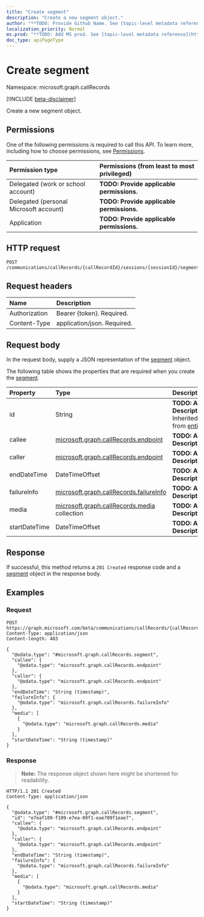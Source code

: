 ```yaml
---
title: "Create segment"
description: "Create a new segment object."
author: "**TODO: Provide Github Name. See [topic-level metadata reference](https://msgo.azurewebsites.net/add/document/guidelines/metadata.html#topic-level-metadata)**"
localization_priority: Normal
ms.prod: "**TODO: Add MS prod. See [topic-level metadata reference](https://msgo.azurewebsites.net/add/document/guidelines/metadata.html#topic-level-metadata)**"
doc_type: apiPageType
---
```


# Create segment
Namespace: microsoft.graph.callRecords

[!INCLUDE [beta-disclaimer](../../includes/beta-disclaimer.md)]

Create a new segment object.

## Permissions
One of the following permissions is required to call this API. To learn more, including how to choose permissions, see [Permissions](/graph/permissions-reference).

|Permission type|Permissions (from least to most privileged)|
|:---|:---|
|Delegated (work or school account)|**TODO: Provide applicable permissions.**|
|Delegated (personal Microsoft account)|**TODO: Provide applicable permissions.**|
|Application|**TODO: Provide applicable permissions.**|

## HTTP request

<!-- {
  "blockType": "ignored"
}
-->
``` http
POST /communications/callRecords/{callRecordId}/sessions/{sessionId}/segments
```

## Request headers
|Name|Description|
|:---|:---|
|Authorization|Bearer {token}. Required.|
|Content-Type|application/json. Required.|

## Request body
In the request body, supply a JSON representation of the [segment](../resources/callrecords-segment.md) object.

The following table shows the properties that are required when you create the [segment](../resources/callrecords-segment.md).

|Property|Type|Description|
|:---|:---|:---|
|id|String|**TODO: Add Description** Inherited from [entity](../resources/callrecords-entity.md)|
|callee|[microsoft.graph.callRecords.endpoint](../resources/callrecords-endpoint.md)|**TODO: Add Description**|
|caller|[microsoft.graph.callRecords.endpoint](../resources/callrecords-endpoint.md)|**TODO: Add Description**|
|endDateTime|DateTimeOffset|**TODO: Add Description**|
|failureInfo|[microsoft.graph.callRecords.failureInfo](../resources/callrecords-failureinfo.md)|**TODO: Add Description**|
|media|[microsoft.graph.callRecords.media](../resources/callrecords-media.md) collection|**TODO: Add Description**|
|startDateTime|DateTimeOffset|**TODO: Add Description**|



## Response

If successful, this method returns a `201 Created` response code and a [segment](../resources/callrecords-segment.md) object in the response body.

## Examples

### Request
<!-- {
  "blockType": "request",
  "name": "create_segment_from_"
}
-->
``` http
POST https://graph.microsoft.com/beta/communications/callRecords/{callRecordId}/sessions/{sessionId}/segments
Content-Type: application/json
Content-length: 483

{
  "@odata.type": "#microsoft.graph.callRecords.segment",
  "callee": {
    "@odata.type": "microsoft.graph.callRecords.endpoint"
  },
  "caller": {
    "@odata.type": "microsoft.graph.callRecords.endpoint"
  },
  "endDateTime": "String (timestamp)",
  "failureInfo": {
    "@odata.type": "microsoft.graph.callRecords.failureInfo"
  },
  "media": [
    {
      "@odata.type": "microsoft.graph.callRecords.media"
    }
  ],
  "startDateTime": "String (timestamp)"
}
```


### Response
>**Note:** The response object shown here might be shortened for readability.
<!-- {
  "blockType": "response",
  "truncated": true,
  "@odata.type": "microsoft.graph.callRecords.segment"
}
-->
``` http
HTTP/1.1 201 Created
Content-Type: application/json

{
  "@odata.type": "#microsoft.graph.callRecords.segment",
  "id": "e7eaf109-f109-e7ea-09f1-eae709f1eae7",
  "callee": {
    "@odata.type": "microsoft.graph.callRecords.endpoint"
  },
  "caller": {
    "@odata.type": "microsoft.graph.callRecords.endpoint"
  },
  "endDateTime": "String (timestamp)",
  "failureInfo": {
    "@odata.type": "microsoft.graph.callRecords.failureInfo"
  },
  "media": [
    {
      "@odata.type": "microsoft.graph.callRecords.media"
    }
  ],
  "startDateTime": "String (timestamp)"
}
```


